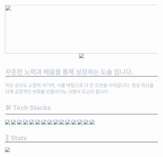 <a href="https://github.com/devxb/gitanimals">
  <img
    src="https://render.gitanimals.org/lines/dosol48626?pet-id=653523218720771349"
    width="600"
    height="160"
  />
</a>

<div align="center">
    <img src="https://capsule-render.vercel.app/api?type=rounded&color=0:150745,100:000000&height=120&text=Always%20learning,%20always%20evolving.&fontColor=ffffff&fontSize=40" />
</div>

<div style="text-align: left;">
    <h2 style="border-bottom: 1px solid #21262d; color: #c9d1d9;">꾸준한 노력과 배움을 통해 성장하는 도솔 입니다.</h2>  
    <div style="font-weight: 700; font-size: 15px; color: #c9d1d9;">
        작은 성과도 소중히 여기며, 이를 바탕으로 더 큰 도전을 이어갑니다. 항상 최선을 다해 긍정적인 변화를 만들어가는 사람이 되고자 합니다.
    </div> 
</div>

<div style="text-align: left;">
    <h2 style="border-bottom: 1px solid #21262d; color: #c9d1d9;">🛠️ Tech Stacks</h2>
    <div style="margin: 0; text-align: left;">
        <img src="https://img.shields.io/badge/Spring Boot-6DB33F?style=for-the-badge&logo=Spring Boot&logoColor=white">
        <img src="https://img.shields.io/badge/Spring Legacy-6DB33F?style=for-the-badge&logo=Spring&logoColor=white">
        <img src="https://img.shields.io/badge/React-61DAFB?style=for-the-badge&logo=React&logoColor=white">
        <img src="https://img.shields.io/badge/MySQL-4479A1?style=for-the-badge&logo=MySQL&logoColor=white">
        <img src="https://img.shields.io/badge/MariaDB-003545?style=for-the-badge&logo=MariaDB&logoColor=white">
        <img src="https://img.shields.io/badge/Oracle-F80000?style=for-the-badge&logo=Oracle&logoColor=white">
        <img src="https://img.shields.io/badge/Java-007396?style=for-the-badge&logo=Java&logoColor=white">
        <img src="https://img.shields.io/badge/JSP-007396?style=for-the-badge&logo=Java&logoColor=white">
        <img src="https://img.shields.io/badge/HTML5-E34F26?style=for-the-badge&logo=HTML5&logoColor=white">
        <img src="https://img.shields.io/badge/CSS3-1572B6?style=for-the-badge&logo=CSS3&logoColor=white">
        <img src="https://img.shields.io/badge/JavaScript-F7DF1E?style=for-the-badge&logo=JavaScript&logoColor=black">
        <img src="https://img.shields.io/badge/jQuery-0769AD?style=for-the-badge&logo=jQuery&logoColor=white">
        <img src="https://img.shields.io/badge/Django-092E20?style=for-the-badge&logo=Django&logoColor=white">
        <img src="https://img.shields.io/badge/Python-3776AB?style=for-the-badge&logo=Python&logoColor=white">
        <img src="https://img.shields.io/badge/Tomcat-F8DC75?style=for-the-badge&logo=Apache Tomcat&logoColor=black">
    </div>
</div>

<div style="text-align: left;">
    <h2 style="border-bottom: 1px solid #21262d; color: #c9d1d9;">🏅 Stats</h2>
    <div style="text-align: left;">
        <img src="https://github-readme-stats.vercel.app/api/top-langs/?username=dosol48626&layout=compact&bg_color=180,000080,00000000&title_color=ffffff&text_color=ffffff" />
    </div>
</div>
